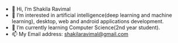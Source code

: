 - 👋 Hi, I’m Shakila Ravimal
- 👀 I’m interested in artificial intelligence(deep learning and machine learning), desktop, web and android applications development.
- 🌱 I’m currently learning Computer Science(2nd year student).
- 📫 My Email address: shakilaravimal@gmail.com

<!---
ShakilaRavimal/ShakilaRavimal is a ✨ special ✨ repository because its `README.md` (this file) appears on your GitHub profile.
You can click the Preview link to take a look at your changes.
--->
